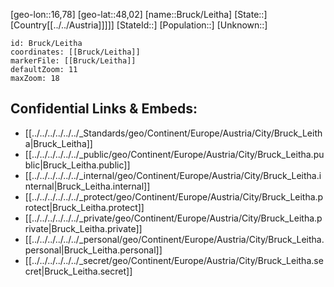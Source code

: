 ﻿---
location: [48,02,16,78]
mapzoom: [7,12] 
mapmarker: city 
type: City
tags:
- geo/City


SpocWebEntityId: 29370
isDeleted: false
confidential: public

---
[geo-lon::16,78]
[geo-lat::48,02]
[name::Bruck/Leitha]
[State::]
[Country[[../../Austria]]]]]
[StateId::]
[Population::]
[Unknown::]


```leaflet
id: Bruck/Leitha
coordinates: [[Bruck/Leitha]]
markerFile: [[Bruck/Leitha]]
defaultZoom: 11 
maxZoom: 18
```


## Confidential Links & Embeds: 
- [[../../../../../../_Standards/geo/Continent/Europe/Austria/City/Bruck_Leitha|Bruck_Leitha]] 
- [[../../../../../../_public/geo/Continent/Europe/Austria/City/Bruck_Leitha.public|Bruck_Leitha.public]] 
- [[../../../../../../_internal/geo/Continent/Europe/Austria/City/Bruck_Leitha.internal|Bruck_Leitha.internal]] 
- [[../../../../../../_protect/geo/Continent/Europe/Austria/City/Bruck_Leitha.protect|Bruck_Leitha.protect]] 
- [[../../../../../../_private/geo/Continent/Europe/Austria/City/Bruck_Leitha.private|Bruck_Leitha.private]] 
- [[../../../../../../_personal/geo/Continent/Europe/Austria/City/Bruck_Leitha.personal|Bruck_Leitha.personal]] 
- [[../../../../../../_secret/geo/Continent/Europe/Austria/City/Bruck_Leitha.secret|Bruck_Leitha.secret]] 
